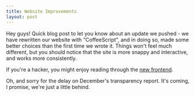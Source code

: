 ```yaml
---
title: Website Improvements
layout: post
---
```


Hey guys! Quick blog post to let you know about an update we pushed - we have
rewritten our website with "CoffeeScript", and in doing so, made some better
choices than the first time we wrote it. Things won't feel much different, but
you should notice that the site is more snappy and interactive, and works
more consistently.

If you're a hacker, you might enjoy reading through the [new frontend](https://github.com/MediaCrush/MediaCrush/tree/master/scripts).

Oh, and sorry for the delay on December's transparency report. It's coming, I
promise, we're just a little behind.
